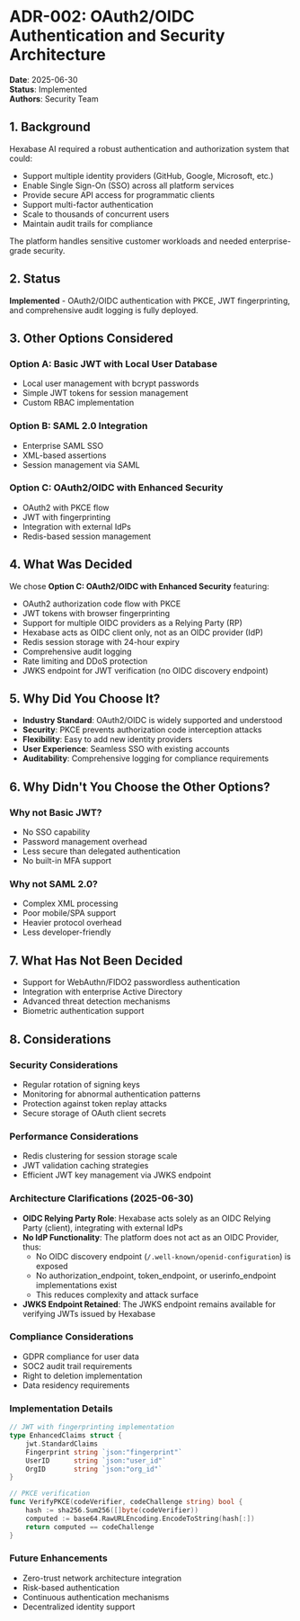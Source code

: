 # ADR-002: OAuth2/OIDC Authentication and Security Architecture

**Date**: 2025-06-30  
**Status**: Implemented  
**Authors**: Security Team

## 1. Background

Hexabase AI required a robust authentication and authorization system that could:
- Support multiple identity providers (GitHub, Google, Microsoft, etc.)
- Enable Single Sign-On (SSO) across all platform services
- Provide secure API access for programmatic clients
- Support multi-factor authentication
- Scale to thousands of concurrent users
- Maintain audit trails for compliance

The platform handles sensitive customer workloads and needed enterprise-grade security.

## 2. Status

**Implemented** - OAuth2/OIDC authentication with PKCE, JWT fingerprinting, and comprehensive audit logging is fully deployed.

## 3. Other Options Considered

### Option A: Basic JWT with Local User Database
- Local user management with bcrypt passwords
- Simple JWT tokens for session management
- Custom RBAC implementation

### Option B: SAML 2.0 Integration
- Enterprise SAML SSO
- XML-based assertions
- Session management via SAML

### Option C: OAuth2/OIDC with Enhanced Security
- OAuth2 with PKCE flow
- JWT with fingerprinting
- Integration with external IdPs
- Redis-based session management

## 4. What Was Decided

We chose **Option C: OAuth2/OIDC with Enhanced Security** featuring:
- OAuth2 authorization code flow with PKCE
- JWT tokens with browser fingerprinting
- Support for multiple OIDC providers as a Relying Party (RP)
- Hexabase acts as OIDC client only, not as an OIDC provider (IdP)
- Redis session storage with 24-hour expiry
- Comprehensive audit logging
- Rate limiting and DDoS protection
- JWKS endpoint for JWT verification (no OIDC discovery endpoint)

## 5. Why Did You Choose It?

- **Industry Standard**: OAuth2/OIDC is widely supported and understood
- **Security**: PKCE prevents authorization code interception attacks
- **Flexibility**: Easy to add new identity providers
- **User Experience**: Seamless SSO with existing accounts
- **Auditability**: Comprehensive logging for compliance requirements

## 6. Why Didn't You Choose the Other Options?

### Why not Basic JWT?
- No SSO capability
- Password management overhead
- Less secure than delegated authentication
- No built-in MFA support

### Why not SAML 2.0?
- Complex XML processing
- Poor mobile/SPA support
- Heavier protocol overhead
- Less developer-friendly

## 7. What Has Not Been Decided

- Support for WebAuthn/FIDO2 passwordless authentication
- Integration with enterprise Active Directory
- Advanced threat detection mechanisms
- Biometric authentication support

## 8. Considerations

### Security Considerations
- Regular rotation of signing keys
- Monitoring for abnormal authentication patterns
- Protection against token replay attacks
- Secure storage of OAuth client secrets

### Performance Considerations
- Redis clustering for session storage scale
- JWT validation caching strategies
- Efficient JWT key management via JWKS endpoint

### Architecture Clarifications (2025-06-30)
- **OIDC Relying Party Role**: Hexabase acts solely as an OIDC Relying Party (client), integrating with external IdPs
- **No IdP Functionality**: The platform does not act as an OIDC Provider, thus:
  - No OIDC discovery endpoint (`/.well-known/openid-configuration`) is exposed
  - No authorization_endpoint, token_endpoint, or userinfo_endpoint implementations exist
  - This reduces complexity and attack surface
- **JWKS Endpoint Retained**: The JWKS endpoint remains available for verifying JWTs issued by Hexabase

### Compliance Considerations
- GDPR compliance for user data
- SOC2 audit trail requirements
- Right to deletion implementation
- Data residency requirements

### Implementation Details

```go
// JWT with fingerprinting implementation
type EnhancedClaims struct {
    jwt.StandardClaims
    Fingerprint string `json:"fingerprint"`
    UserID      string `json:"user_id"`
    OrgID       string `json:"org_id"`
}

// PKCE verification
func VerifyPKCE(codeVerifier, codeChallenge string) bool {
    hash := sha256.Sum256([]byte(codeVerifier))
    computed := base64.RawURLEncoding.EncodeToString(hash[:])
    return computed == codeChallenge
}
```

### Future Enhancements
- Zero-trust network architecture integration
- Risk-based authentication
- Continuous authentication mechanisms
- Decentralized identity support
